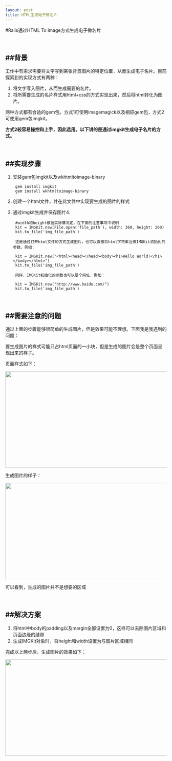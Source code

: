 ```yaml
---
layout: post
title: HTML生成电子微名片
---
```


#Rails通过HTML To Image方式生成电子微名片

<br />

##背景
---
工作中有需求需要将文字写到某张背景图片的特定位置，从而生成电子名片。目前探索到的实现方式有两种：

1. 将文字写入图片，从而生成需要的名片。
2. 将所需要生成的名片样式用html+css的方式实现出来，然后将html转化为图片。

两种方式都有合适的gem包。方式1可使用imagemagick以及相应gem包，方式2可使用gem包imgkit。

**方式2较容易操控和上手，因此选用。以下讲的是通过imgkit生成电子名片的方式。**

<br />

##实现步骤
---
1. 安装gem包imgkit以及wkhtmltoimage-binary

		gem install imgkit
		gem install wkhtmltoimage-binary		
    
2. 创建一个html文件，并在此文件中实现要生成的图片的样式
3. 通过imgkit生成并保存图片4. 
		
		#width和height根据实际情况定，在下面的注意事项中说明
		kit = IMGKit.new(File.open('file_path'), width: 360, height: 200) 
		kit.to_file('img_file_path')
		
		这是通过打开html文件的方式生成图片，也可以直接将html字符串当做IMGKit初始化的参数，例如：
		
		kit = IMGKit.new("<html><head></head><body><h1>Hello World!</h1></body></html>")
		kit.to_file('img_file_path')
		
		同样，IMGKit初始化的参数也可以是个网址，例如：
		
		kit = IMGKit.new("http://www.baidu.com/")
		kit.to_file('img_file_path')
				
<br />
		
##需要注意的问题
---

通过上面的步骤能够很简单的生成图片，但是效果可能不理想。下面我是我遇到的问题：

要生成图片的样式可能只占html页面的一小块，但是生成的图片会是整个页面呈现出来的样子。

页面样式如下：
	
<img src="{{ site.url }}/assets/html_img1.png" style="height: 300px;width: 800px;" />
	
生成图片的样子：
	
<img src="{{ site.url }}/assets/img1.jpg" style="height: 300px;width: 800px;"/>
	
可以看到，生成的图片并不是想要的区域

<br />

##解决方案
---

1. 将html中body的padding以及margin全部设置为0，这样可以去除图片区域和页面边缘的缝隙
2. 生成IMGKit对象时，将height和width设置为与图片区域相同

完成以上两步后，生成图片的效果如下：

<img src="{{ site.url }}/assets/img2.jpg" style="height: 300px;width: 800px;"/>